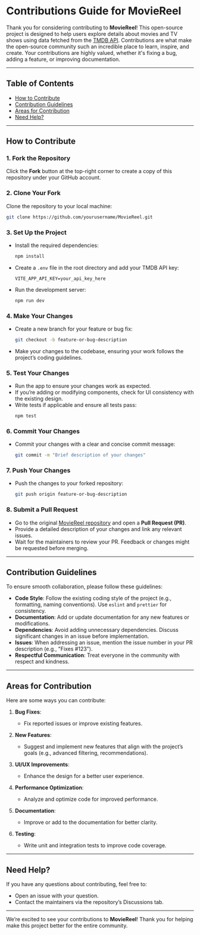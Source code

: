 # Contributions Guide for MovieReel

Thank you for considering contributing to **MovieReel**! This open-source project is designed to help users explore details about movies and TV shows using data fetched from the [TMDB API](https://www.themoviedb.org/). Contributions are what make the open-source community such an incredible place to learn, inspire, and create. Your contributions are highly valued, whether it's fixing a bug, adding a feature, or improving documentation.

---

## Table of Contents

- [How to Contribute](#how-to-contribute)
- [Contribution Guidelines](#contribution-guidelines)
- [Areas for Contribution](#areas-for-contribution)
- [Need Help?](#need-help)

---

## How to Contribute

### 1. Fork the Repository

Click the **Fork** button at the top-right corner to create a copy of this repository under your GitHub account.

### 2. Clone Your Fork

Clone the repository to your local machine:

```bash
git clone https://github.com/yourusername/MovieReel.git
```

### 3. Set Up the Project

- Install the required dependencies:
  ```bash
  npm install
  ```
- Create a `.env` file in the root directory and add your TMDB API key:
  ```
  VITE_APP_API_KEY=your_api_key_here
  ```
- Run the development server:
  ```bash
  npm run dev
  ```

### 4. Make Your Changes

- Create a new branch for your feature or bug fix:
  ```bash
  git checkout -b feature-or-bug-description
  ```
- Make your changes to the codebase, ensuring your work follows the project’s coding guidelines.

### 5. Test Your Changes

- Run the app to ensure your changes work as expected.
- If you’re adding or modifying components, check for UI consistency with the existing design.
- Write tests if applicable and ensure all tests pass:
  ```bash
  npm test
  ```

### 6. Commit Your Changes

- Commit your changes with a clear and concise commit message:
  ```bash
  git commit -m "Brief description of your changes"
  ```

### 7. Push Your Changes

- Push the changes to your forked repository:
  ```bash
  git push origin feature-or-bug-description
  ```

### 8. Submit a Pull Request

- Go to the original [MovieReel repository](https://github.com/ghosnkarl/MovieReel) and open a **Pull Request (PR)**.
- Provide a detailed description of your changes and link any relevant issues.
- Wait for the maintainers to review your PR. Feedback or changes might be requested before merging.

---

## Contribution Guidelines

To ensure smooth collaboration, please follow these guidelines:

- **Code Style**: Follow the existing coding style of the project (e.g., formatting, naming conventions). Use `eslint` and `prettier` for consistency.
- **Documentation**: Add or update documentation for any new features or modifications.
- **Dependencies**: Avoid adding unnecessary dependencies. Discuss significant changes in an issue before implementation.
- **Issues**: When addressing an issue, mention the issue number in your PR description (e.g., "Fixes #123").
- **Respectful Communication**: Treat everyone in the community with respect and kindness.

---

## Areas for Contribution

Here are some ways you can contribute:

1. **Bug Fixes**:

   - Fix reported issues or improve existing features.

2. **New Features**:

   - Suggest and implement new features that align with the project’s goals (e.g., advanced filtering, recommendations).

3. **UI/UX Improvements**:

   - Enhance the design for a better user experience.

4. **Performance Optimization**:

   - Analyze and optimize code for improved performance.

5. **Documentation**:

   - Improve or add to the documentation for better clarity.

6. **Testing**:
   - Write unit and integration tests to improve code coverage.

---

## Need Help?

If you have any questions about contributing, feel free to:

- Open an issue with your question.
- Contact the maintainers via the repository’s Discussions tab.

---

We’re excited to see your contributions to **MovieReel**! Thank you for helping make this project better for the entire community.
